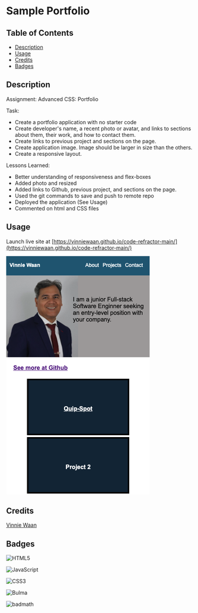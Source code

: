 # Sample Portfolio
 
## Table of Contents

- [Description](#description)
- [Usage](#usage)
- [Credits](#credits)
- [Badges](#badges)

## Description

Assignment: Advanced CSS: Portfolio 

Task:
- Create a portfolio application with no starter code
- Create developer's name, a recent photo or avatar, and links to sections about them, their work, and how to contact them.
- Create links to previous project and sections on the page.
- Create application image. Image should be larger in size than the others.
- Create a responsive layout.

Lessons Learned:
- Better understanding of responsiveness and flex-boxes
- Added photo and resized
- Added links to Github, previous project, and sections on the page.
- Used the git commands to save and push to remote repo
- Deployed the application (See Usage)
- Commented on html and CSS files

## Usage

Launch live site at [https://vinniewaan.github.io/code-refractor-main/](https://vinniewaan.github.io/code-refractor-main/) 

![Home Page Screenshot](assets/Protfolio_homepage.png)

## Credits

[Vinnie Waan](https://github.com/VinnieWaan/)

## Badges

![HTML5](https://img.shields.io/badge/html5-%23E34F26.svg?style=for-the-badge&logo=html5&logoColor=white)

![JavaScript](https://img.shields.io/badge/javascript-%23323330.svg?style=for-the-badge&logo=javascript&logoColor=%23F7DF1E)

![CSS3](https://img.shields.io/badge/css3-%231572B6.svg?style=for-the-badge&logo=css3&logoColor=white)

![Bulma](https://img.shields.io/badge/bulma-00D0B1?style=for-the-badge&logo=bulma&logoColor=white)

![badmath](https://img.shields.io/github/languages/top/lernantino/badmath)
